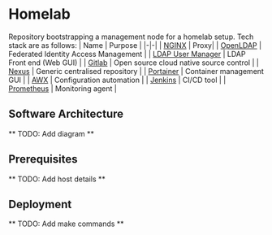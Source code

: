 # Homelab
Repository bootstrapping a management node for a homelab setup.
Tech stack are as follows:
| Name | Purpose |
|-|-|
| [NGINX](https://hub.docker.com/_/nginx) | Proxy|
| [OpenLDAP](https://github.com/bitnami/bitnami-docker-openldap) | Federated Identity Access Management |
| [LDAP User Manager](https://github.com/wheelybird/ldap-user-manager) | LDAP Front end (Web GUI) |
| [Gitlab](https://docs.gitlab.com/omnibus/docker/) | Open source cloud native source control |
| [Nexus](https://github.com/sonatype/docker-nexus) | Generic centralised repository |
| [Portainer](https://portainer.readthedocs.io/en/stable/deployment.html) | Container management GUI |
| [AWX](https://github.com/ansible/awx) | Configuration automation |
| [Jenkins](https://github.com/jenkinsci/docker/blob/master/README.md) | CI/CD tool |
| [Prometheus](https://github.com/prometheus/node_exporter) | Monitoring agent |

## Software Architecture
** TODO: Add diagram **

## Prerequisites
** TODO: Add host details **

## Deployment
** TODO: Add make commands **
